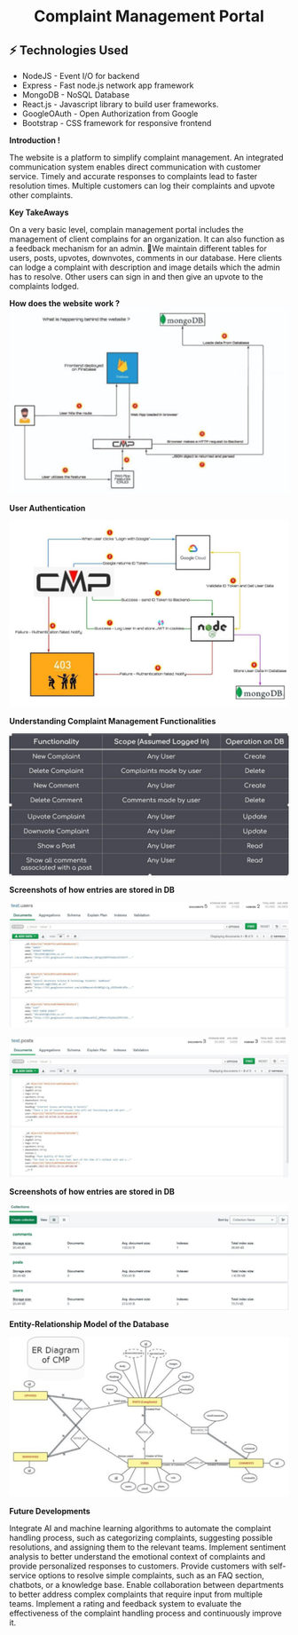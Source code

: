 <h1 align = "center"> Complaint Management Portal </h1>


<h2 id="tech"> ⚡ Technologies Used </h2>
<ul>
  <li> NodeJS - Event I/O for backend </li>
  <li> Express - Fast node.js network app framework </li>
  <li> MongoDB - NoSQL Database </li>
  <li> React.js - Javascript library to build user frameworks. </li>
  <li> GoogleOAuth - Open Authorization from Google </li>
  <li> Bootstrap - CSS framework for responsive frontend </li>
</ul>


**Introduction !**


The  website  is  a  platform  to  simplify complaint management.
An integrated communication system enables  direct  communication  with customer service.
Timely  and  accurate  responses  to complaints  lead  to  faster  resolution times.
Multiple  customers  can  log  their complaints  and  upvote  other complaints.

**Key TakeAways**

On a very basic level, complain management portal  includes the  management  of  client complains for an organization. It  can  also  function  as  a feedback  mechanism  for  an admin.
We  maintain  different  tables for  users,  posts,  upvotes, downvotes,  comments  in  our database. 
Here clients can lodge a complaint with description and image details which  the  admin  has  to  resolve. Other  users  can  sign  in  and  then give  an  upvote  to  the  complaints lodged.

**How does the website work ?**
![](Aspose.Words.d90a76cb-789d-4348-b54c-85e2f9b26f8e.008.jpeg)

**User Authentication**

![](Aspose.Words.d90a76cb-789d-4348-b54c-85e2f9b26f8e.009.jpeg)

**Understanding Complaint Management Functionalities** 

![](Aspose.Words.d90a76cb-789d-4348-b54c-85e2f9b26f8e.010.jpeg)

**Screenshots of how entries are stored in DB** 

![](Aspose.Words.d90a76cb-789d-4348-b54c-85e2f9b26f8e.012.jpeg)

![](Aspose.Words.d90a76cb-789d-4348-b54c-85e2f9b26f8e.013.jpeg)

**Screenshots of how entries are stored in DB**

![](Aspose.Words.d90a76cb-789d-4348-b54c-85e2f9b26f8e.014.jpeg)

**Entity-Relationship Model of the Database**

![](Aspose.Words.d90a76cb-789d-4348-b54c-85e2f9b26f8e.015.jpeg)

**Future Developments** 

Integrate  AI  and  machine  learning  algorithms  to automate the complaint handling  process, such as categorizing  complaints,  suggesting  possible resolutions,  and  assigning  them  to  the  relevant teams.
Implement sentiment analysis to better understand the  emotional  context  of  complaints  and  provide personalized responses to customers.
Provide  customers  with  self-service  options  to resolve simple complaints, such as an FAQ section, chatbots, or a knowledge base.
Enable  collaboration  between  departments  to better  address  complex  complaints  that  require input from multiple teams.
Implement  a  rating  and  feedback  system  to evaluate  the  effectiveness  of  the  complaint handling process and continuously improve it.
